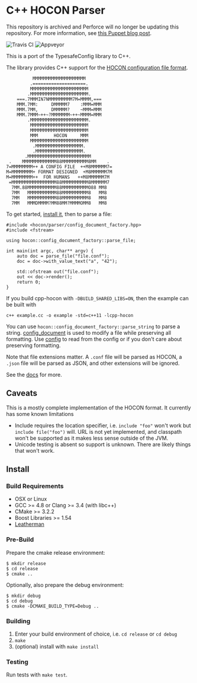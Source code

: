 # C++ HOCON Parser

This repository is archived and Perforce will no longer be updating this repository. For more information, see [this Puppet blog post](https://www.puppet.com/blog/open-source-puppet-updates-2025).

![Travis CI](https://travis-ci.org/puppetlabs/cpp-hocon.svg)
![Appveyor](https://ci.appveyor.com/api/projects/status/github/puppetlabs/cpp-hocon?svg=true)

This is a port of the TypesafeConfig library to C++.

The library provides C++ support for the [HOCON configuration file format](https://github.com/typesafehub/config/blob/master/HOCON.md).

```
          MMMMMMMMMMMMMMMMMMMM
         .====================.
         MMMMMMMMMMMMMMMMMMMMMM
        .MMMMMMMMMMMMMMMMMMMMMM.
    ===.7MMMIN7NMMMMMMMMM7M=MMMM,===
    MMM.7MM:     DMMMMM7    :MMM=MMM
    MMM.7MM,     DMMMMM?    ~MMM=MMM
    MMM.7MMM~++~?MMMMMMM~++~MMMM=MMM
        .MMMMMMMMMMMMMMMMMMMMMM.
         MMMMMMMMMMMMMMMMMMMMMM
         MMMMMMMMMMMMMMMMMMMMMM
         MMM      HOCON     MMM
         MMMMMMMMMMMMMMMMMMMMMM
          .MMMMMMMMMMMMMMMMMM.
          .MMMMMMMMMMMMMMMMMM.
       .MMMMMMMMMMMMMMMMMMMMMMMM
 .    MMMMMMMMMMMMM88MMMMMMMMMM8MM    .
7=MMMMMMMM++ A CONFIG FILE  ++M8MMMMMM7=
M=MMMMMMMM+ FORMAT DESIGNED  +M8MMMMMM7M
M=MMMMMMMM++  FOR HUMANS   ++M8MMMMMM7M
 =MMMMMMMMMMMMMMMMM88MMMMMMMMMM8MMMMMM7
  7MM.88MMMMMMMMMMM88MMMMMMMMMMO88 MM8
  7MM   MMMMMMMMMMM88MMMMMMMMMM8   MM8
  7MM   MMMMMMMMMMM88MMMMMMMMMM8   MM8
  7MM   MMMDMMMM?MM88MM?MMMMOMM8   MM8
```

To get started, [install it](#install), then to parse a file:
```
#include <hocon/parser/config_document_factory.hpp>
#include <fstream>

using hocon::config_document_factory::parse_file;

int main(int argc, char** argv) {
    auto doc = parse_file("file.conf");
    doc = doc->with_value_text("a", "42");

    std::ofstream out("file.conf");
    out << doc->render();
    return 0;
}
```

If you build cpp-hocon with `-DBUILD_SHARED_LIBS=ON`, then the example can be built with
```
c++ example.cc -o example -std=c++11 -lcpp-hocon
```

You can use `hocon::config_document_factory::parse_string` to parse a string. [config_document](lib/inc/hocon/parser/config_document.hpp) is used to modify a file while preserving all formatting. Use [config](lib/inc/hocon/config.hpp) to read from the config or if you don't care about preserving formatting.

Note that file extensions matter. A `.conf` file will be parsed as HOCON, a `.json` file will be parsed as JSON, and other extensions will be ignored.

See the [docs](https://puppetlabs.github.io/cpp-hocon) for more.

## Caveats

This is a mostly complete implementation of the HOCON format. It currently has some known limitations

* Include requires the location specifier, i.e. `include "foo"` won't work but `include file("foo")` will. URL is not yet implemented, and classpath won't be supported as it makes less sense outside of the JVM.
* Unicode testing is absent so support is unknown. There are likely things that won't work.

## Install

### Build Requirements

* OSX or Linux
* GCC >= 4.8 or Clang >= 3.4 (with libc++)
* CMake >= 3.2.2
* Boost Libraries >= 1.54
* [Leatherman](https://github.com/puppetlabs/leatherman)

### Pre-Build

Prepare the cmake release environment:

    $ mkdir release
    $ cd release
    $ cmake ..

Optionally, also prepare the debug environment:

    $ mkdir debug
    $ cd debug
    $ cmake -DCMAKE_BUILD_TYPE=Debug ..

### Building

1. Enter your build environment of choice, i.e. `cd release` or `cd debug`
2. `make`
3. (optional) install with `make install`

### Testing

Run tests with `make test`.

